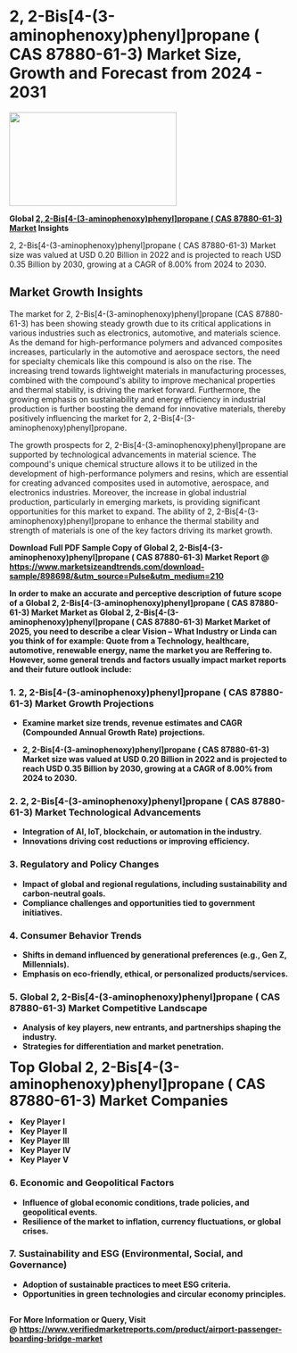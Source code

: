 <H1>2, 2-Bis[4-(3-aminophenoxy)phenyl]propane ( CAS 87880-61-3) Market Size, Growth and Forecast from 2024 - 2031</H1><img class="aligncenter size-medium wp-image-584254" src="https://thirdeyenews.in/wp-content/uploads/2024/09/Global-Market-Research-300x168.jpeg" alt="" width="300" height="168" /><p><strong>Global&nbsp;<a href="https://www.marketsizeandtrends.com/download-sample/898698/&amp;utm_source=Pulse&amp;utm_medium=210">2, 2-Bis[4-(3-aminophenoxy)phenyl]propane ( CAS 87880-61-3) Market</a> Insights</strong></p><p>2, 2-Bis[4-(3-aminophenoxy)phenyl]propane ( CAS 87880-61-3) Market size was valued at USD 0.20 Billion in 2022 and is projected to reach USD 0.35 Billion by 2030, growing at a CAGR of 8.00% from 2024 to 2030.</p><p><h2>Market Growth Insights</h2> <p>The market for 2, 2-Bis[4-(3-aminophenoxy)phenyl]propane (CAS 87880-61-3) has been showing steady growth due to its critical applications in various industries such as electronics, automotive, and materials science. As the demand for high-performance polymers and advanced composites increases, particularly in the automotive and aerospace sectors, the need for specialty chemicals like this compound is also on the rise. The increasing trend towards lightweight materials in manufacturing processes, combined with the compound's ability to improve mechanical properties and thermal stability, is driving the market forward. Furthermore, the growing emphasis on sustainability and energy efficiency in industrial production is further boosting the demand for innovative materials, thereby positively influencing the market for 2, 2-Bis[4-(3-aminophenoxy)phenyl]propane.</p> <p><strong></strong></p> <p>The growth prospects for 2, 2-Bis[4-(3-aminophenoxy)phenyl]propane are supported by technological advancements in material science. The compound's unique chemical structure allows it to be utilized in the development of high-performance polymers and resins, which are essential for creating advanced composites used in automotive, aerospace, and electronics industries. Moreover, the increase in global industrial production, particularly in emerging markets, is providing significant opportunities for this market to expand. The ability of 2, 2-Bis[4-(3-aminophenoxy)phenyl]propane to enhance the thermal stability and strength of materials is one of the key factors driving its market growth.</p> <p><strong></p><p><span class=""><strong>Download Full PDF Sample Copy of Global 2, 2-Bis[4-(3-aminophenoxy)phenyl]propane ( CAS 87880-61-3) Market Report</strong> @ <a href="https://www.marketsizeandtrends.com/download-sample/898698/&amp;utm_source=Pulse&amp;utm_medium=210" target="_blank">https://www.marketsizeandtrends.com/download-sample/898698/&amp;utm_source=Pulse&amp;utm_medium=210</a></span></p><p>In order to make an accurate and perceptive description of future scope of a Global&nbsp;2, 2-Bis[4-(3-aminophenoxy)phenyl]propane ( CAS 87880-61-3) Market Market as Global&nbsp;2, 2-Bis[4-(3-aminophenoxy)phenyl]propane ( CAS 87880-61-3) Market Market of 2025, you need to describe a clear Vision &ndash; What Industry or Linda can you think of for example: Quote from a Technology, healthcare, automotive, renewable energy, name the market you are Reffering to. However, some general trends and factors usually impact market reports and their future outlook include:</p><h3>1.&nbsp;<strong>2, 2-Bis[4-(3-aminophenoxy)phenyl]propane ( CAS 87880-61-3) Market Growth Projections</strong></h3><ul><li>Examine market size trends, revenue estimates and CAGR (Compounded Annual Growth Rate) projections.</li><li><p>2, 2-Bis[4-(3-aminophenoxy)phenyl]propane ( CAS 87880-61-3) Market size was valued at USD 0.20 Billion in 2022 and is projected to reach USD 0.35 Billion by 2030, growing at a CAGR of 8.00% from 2024 to 2030.</p></li></ul><h3>2.&nbsp;<strong>2, 2-Bis[4-(3-aminophenoxy)phenyl]propane ( CAS 87880-61-3) Market Technological Advancements</strong></h3><ul><li>Integration of AI, IoT, blockchain, or automation in the industry.</li><li>Innovations driving cost reductions or improving efficiency.</li></ul><h3>3.&nbsp;<strong>Regulatory and Policy Changes</strong></h3><ul><li>Impact of global and regional regulations, including sustainability and carbon-neutral goals.</li><li>Compliance challenges and opportunities tied to government initiatives.</li></ul><h3>4.&nbsp;<strong>Consumer Behavior Trends</strong></h3><ul><li>Shifts in demand influenced by generational preferences (e.g., Gen Z, Millennials).</li><li>Emphasis on eco-friendly, ethical, or personalized products/services.</li></ul><h3>5.&nbsp;<strong>Global 2, 2-Bis[4-(3-aminophenoxy)phenyl]propane ( CAS 87880-61-3) Market Competitive Landscape</strong></h3><ul><li>Analysis of key players, new entrants, and partnerships shaping the industry.</li><li>Strategies for differentiation and market penetration.</li></ul><p data-pm-slice="1 1 []"><span style="color: inherit; font-family: inherit; font-size: 25px;">Top Global 2, 2-Bis[4-(3-aminophenoxy)phenyl]propane ( CAS 87880-61-3) Market Companies</span></p><div class="" data-test-id=""><p><li>Key Player I</li><li> Key Player II</li><li> Key Player III</li><li> Key Player IV</li><li> Key Player V</li></p></div><h3>6.&nbsp;<strong>Economic and Geopolitical Factors</strong></h3><ul><li>Influence of global economic conditions, trade policies, and geopolitical events.</li><li>Resilience of the market to inflation, currency fluctuations, or global crises.</li></ul><h3>7.&nbsp;<strong>Sustainability and ESG (Environmental, Social, and Governance)</strong></h3><ul><li>Adoption of sustainable practices to meet ESG criteria.</li><li>Opportunities in green technologies and circular economy principles.</li></ul><h2><strong style="font-size: 14px;">For More Information or Query, Visit @&nbsp;</strong><a style="background-color: #ffffff; font-size: 14px;" href="https://www.marketsizeandtrends.com/report/2-2-bis-4-3-aminophenoxy-phenyl-propane-cas-87880-61-3-market/" target="_blank">https://www.verifiedmarketreports.com/product/airport-passenger-boarding-bridge-market</a></h2>
